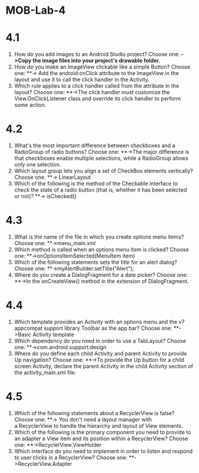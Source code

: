 # MOB-Lab-4
# 4.1
1.	 How do you add images to an Android Studio project? Choose one: 
**->Copy the image files into your project's drawable folder.**
2.	How do you make an ImageView clickable like a simple Button? Choose one:
**-> Add the android:onClick attribute to the ImageView in the layout and use it to call the click handler in the Activity.
3.	Which rule applies to a click handler called from the attribute in the layout? Choose one:
**->The click handler must customize the View.OnClickListener class and override its click handler to perform some action.
# 4.2
1.	What's the most important difference between checkboxes and a RadioGroup of radio buttons? Choose one: 
**->The major difference is that checkboxes enable multiple selections, while a RadioGroup allows only one selection.
2.	Which layout group lets you align a set of CheckBox elements vertically? Choose one: 
**-> LinearLayout
3.	Which of the following is the method of the Checkable interface to check the state of a radio button (that is, whether it has been selected or not)? 
**-> isChecked()
# 4.3
1.	What is the name of the file in which you create options menu items? Choose one:
**->menu_main.xml
2.	Which method is called when an options menu item is clicked? Choose one:
**->onOptionsItemSelected(MenuItem item)
3.	Which of the following statements sets the title for an alert dialog? Choose one:
**->myAlertBuilder.setTitle("Alert");
4.	Where do you create a DialogFragment for a date picker? Choose one:
**->In the onCreateView() method in the extension of DialogFragment.
# 4.4
1.	Which template provides an Activity with an options menu and the v7 appcompat support library Toolbar as the app bar? Choose one: 
**->Basic Activity template
2.	Which dependency do you need in order to use a TabLayout? Choose one:
**->com.android.support:design
3.	Where do you define each child Activity and parent Activity to provide Up navigation? Choose one: 
**->To provide the Up button for a child screen Activity, declare the parent Activity in the child Activity section of the activity_main.xml file.
# 4.5
1.	Which of the following statements about a RecyclerView is false? Choose one:
**-> You don't need a layout manager with a RecyclerView to handle the hierarchy and layout of View elements.
2.	Which of the following is the primary component you need to provide to an adapter a View item and its position within a RecyclerView? Choose one:
**->RecyclerView.ViewHolder
3.	Which interface do you need to implement in order to listen and respond to user clicks in a RecyclerView? Choose one:
**->RecyclerView.Adapter

